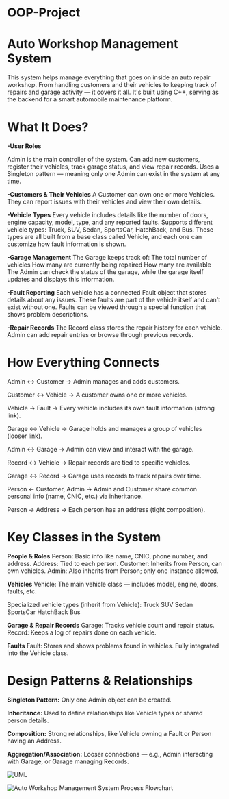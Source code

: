 # OOP-Project

# Auto Workshop Management System
This system helps manage everything that goes on inside an auto repair workshop. From handling customers and their vehicles to keeping track of repairs and garage activity — it covers it all. It's built using C++, serving as the backend for a smart automobile maintenance platform.

# What It Does?
**-User Roles**

Admin is the main controller of the system.
Can add new customers, register their vehicles, track garage status, and view repair records.
Uses a Singleton pattern — meaning only one Admin can exist in the system at any time.

**-Customers & Their Vehicles**
A Customer can own one or more Vehicles.
They can report issues with their vehicles and view their own details.

**-Vehicle Types**
Every vehicle includes details like the number of doors, engine capacity, model, type, and any reported faults.
Supports different vehicle types:
Truck, SUV, Sedan, SportsCar, HatchBack, and Bus.
These types are all built from a base class called Vehicle, and each one can customize how fault information is shown.

**-Garage Management**
The Garage keeps track of:
The total number of vehicles
How many are currently being repaired
How many are available
The Admin can check the status of the garage, while the garage itself updates and displays this information.

**-Fault Reporting**
Each vehicle has a connected Fault object that stores details about any issues.
These faults are part of the vehicle itself and can't exist without one.
Faults can be viewed through a special function that shows problem descriptions.

**-Repair Records**
The Record class stores the repair history for each vehicle.
Admin can add repair entries or browse through previous records.

# How Everything Connects
Admin ↔ Customer → Admin manages and adds customers.

Customer ↔ Vehicle → A customer owns one or more vehicles.

Vehicle → Fault → Every vehicle includes its own fault information (strong link).

Garage ↔ Vehicle → Garage holds and manages a group of vehicles (looser link).

Admin ↔ Garage → Admin can view and interact with the garage.

Record ↔ Vehicle → Repair records are tied to specific vehicles.

Garage ↔ Record → Garage uses records to track repairs over time.

Person ← Customer, Admin → Admin and Customer share common personal info (name, CNIC, etc.) via inheritance.

Person → Address → Each person has an address (tight composition).

# Key Classes in the System
**People & Roles**
Person: Basic info like name, CNIC, phone number, and address.
Address: Tied to each person.
Customer: Inherits from Person, can own vehicles.
Admin: Also inherits from Person; only one instance allowed.

**Vehicles**
Vehicle: The main vehicle class — includes model, engine, doors, faults, etc.

Specialized vehicle types (inherit from Vehicle):
Truck
SUV
Sedan
SportsCar
HatchBack
Bus

**Garage & Repair Records**
Garage: Tracks vehicle count and repair status.
Record: Keeps a log of repairs done on each vehicle.

**Faults**
Fault: Stores and shows problems found in vehicles. Fully integrated into the Vehicle class.

# Design Patterns & Relationships
**Singleton Pattern:** Only one Admin object can be created.

**Inheritance:** Used to define relationships like Vehicle types or shared person details.

**Composition:** Strong relationships, like Vehicle owning a Fault or Person having an Address.

**Aggregation/Association:** Looser connections — e.g., Admin interacting with Garage, or Garage managing Records.


![UML](https://github.com/user-attachments/assets/28d6aba1-b8d5-482d-8885-eb447a87d356)


![Auto Workshop Management System Process Flowchart](https://github.com/user-attachments/assets/2699b442-c835-4987-892a-66620965d13a)




